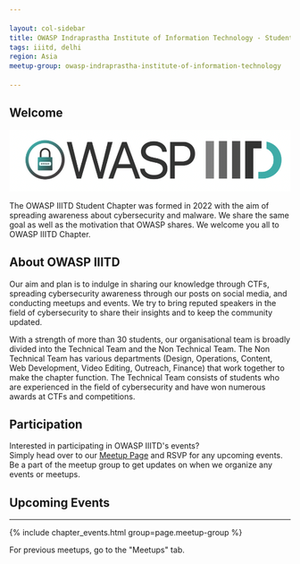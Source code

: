 ```yaml
---

layout: col-sidebar
title: OWASP Indraprastha Institute of Information Technology - Student Chapter
tags: iiitd, delhi
region: Asia
meetup-group: owasp-indraprastha-institute-of-information-technology

---
```


<div style='color:red;'>


</div>

## Welcome

<img src="assets/images/OWASP_logo.png">

The OWASP IIITD Student Chapter was formed in 2022 with the aim of spreading awareness about cybersecurity and malware. We share the same goal as well as the motivation that OWASP shares. We welcome you all to OWASP IIITD Chapter.

## About OWASP IIITD
Our aim and plan is to indulge in sharing our knowledge through CTFs, spreading cybersecurity awareness through our posts on social media, and conducting meetups and events. We try to bring reputed speakers in the field of cybersecurity to share their insights and to keep the community updated.

With a strength of more than 30 students, our organisational team is broadly divided into the Technical Team and the Non Technical Team. The Non Technical Team has various departments (Design, Operations, Content, Web Development, Video Editing, Outreach, Finance) that work together to make the chapter function. The Technical Team consists of students who are experienced in the field of cybersecurity and have won numerous awards at CTFs and competitions.


## Participation
Interested in participating in OWASP IIITD's events?<br />
Simply head over to our [Meetup Page](https://www.meetup.com/owasp-indraprastha-institute-of-information-technology/) and RSVP for any upcoming events.<br />
Be a part of the meetup group to get updates on when we organize any events or meetups.<br />
 
## Upcoming Events <!-- You should keep this section as it will populate your meetup events -->
---------------------
{% include chapter_events.html group=page.meetup-group %}

For previous meetups, go to the "Meetups" tab.




